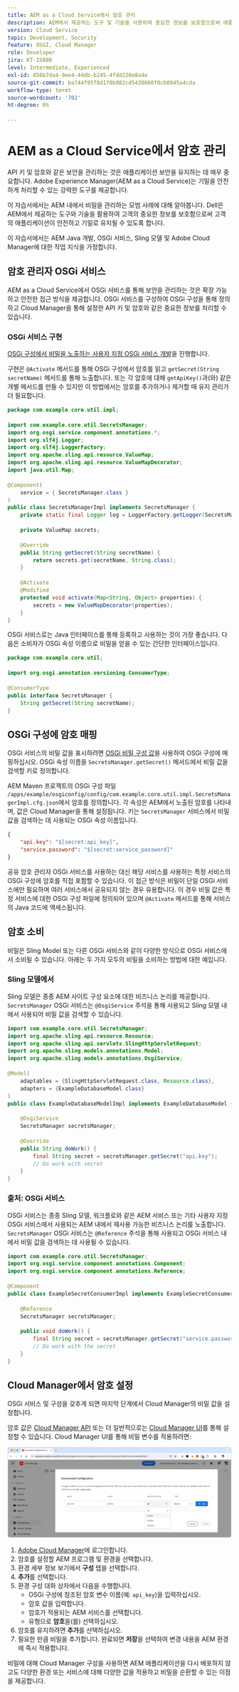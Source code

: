 ```yaml
---
title: AEM as a Cloud Service에서 암호 관리
description: AEM에서 제공하는 도구 및 기술을 사용하여 중요한 정보를 보호함으로써 애플리케이션이 안전하고 기밀로 유지되도록 하여 AEM as a Cloud Service 내에서 기밀을 관리하기 위한 모범 사례에 대해 알아보십시오.
version: Cloud Service
topic: Development, Security
feature: OSGI, Cloud Manager
role: Developer
jira: KT-15880
level: Intermediate, Experienced
exl-id: 856b7da4-9ee4-44db-b245-4fdd220e8a4e
source-git-commit: ba744f95f8d1f0b982cd5430860f0cb0945a4cda
workflow-type: tm+mt
source-wordcount: '702'
ht-degree: 0%

---
```


# AEM as a Cloud Service에서 암호 관리

API 키 및 암호와 같은 보안을 관리하는 것은 애플리케이션 보안을 유지하는 데 매우 중요합니다. Adobe Experience Manager(AEM as a Cloud Service)는 기밀을 안전하게 처리할 수 있는 강력한 도구를 제공합니다.

이 자습서에서는 AEM 내에서 비밀을 관리하는 모범 사례에 대해 알아봅니다. Dell은 AEM에서 제공하는 도구와 기술을 활용하여 고객의 중요한 정보를 보호함으로써 고객의 애플리케이션이 안전하고 기밀로 유지될 수 있도록 합니다.

이 자습서에서는 AEM Java 개발, OSGi 서비스, Sling 모델 및 Adobe Cloud Manager에 대한 작업 지식을 가정합니다.

## 암호 관리자 OSGi 서비스

AEM as a Cloud Service에서 OSGi 서비스를 통해 보안을 관리하는 것은 확장 가능하고 안전한 접근 방식을 제공합니다. OSGi 서비스를 구성하여 OSGi 구성을 통해 정의하고 Cloud Manager을 통해 설정한 API 키 및 암호와 같은 중요한 정보를 처리할 수 있습니다.

### OSGi 서비스 구현

[OSGi 구성에서 비밀을 노출하는 사용자 지정 OSGi 서비스 개발](https://experienceleague.adobe.com/en/docs/experience-manager-cloud-service/content/implementing/deploying/configuring-osgi#secret-configuration-values)을 진행합니다.

구현은 `@Activate` 메서드를 통해 OSGi 구성에서 암호를 읽고 `getSecret(String secretName)` 메서드를 통해 노출합니다. 또는 각 암호에 대해 `getApiKey()`과(와) 같은 개별 메서드를 만들 수 있지만 이 방법에서는 암호를 추가하거나 제거할 때 유지 관리가 더 필요합니다.

```java
package com.example.core.util.impl;

import com.example.core.util.SecretsManager;
import org.osgi.service.component.annotations.*;
import org.slf4j.Logger;
import org.slf4j.LoggerFactory;
import org.apache.sling.api.resource.ValueMap;
import org.apache.sling.api.resource.ValueMapDecorator;
import java.util.Map;

@Component(
    service = { SecretsManager.class }
)
public class SecretsManagerImpl implements SecretsManager {
    private static final Logger log = LoggerFactory.getLogger(SecretsManagerImpl.class);
 
    private ValueMap secrets;

    @Override
    public String getSecret(String secretName) {
        return secrets.get(secretName, String.class);
    }

    @Activate
    @Modified
    protected void activate(Map<String, Object> properties) {
        secrets = new ValueMapDecorator(properties);
    }
}
```

OSGi 서비스로는 Java 인터페이스를 통해 등록하고 사용하는 것이 가장 좋습니다. 다음은 소비자가 OSGi 속성 이름으로 비밀을 얻을 수 있는 간단한 인터페이스입니다.

```java
package com.example.core.util;

import org.osgi.annotation.versioning.ConsumerType;

@ConsumerType
public interface SecretsManager {
    String getSecret(String secretName);
}
```

## OSGi 구성에 암호 매핑

OSGi 서비스의 비밀 값을 표시하려면 [OSGi 비밀 구성 값](https://experienceleague.adobe.com/en/docs/experience-manager-cloud-service/content/implementing/deploying/configuring-osgi#secret-configuration-values)을 사용하여 OSGi 구성에 매핑하십시오. OSGi 속성 이름을 `SecretsManager.getSecret()` 메서드에서 비밀 값을 검색할 키로 정의합니다.

AEM Maven 프로젝트의 OSGi 구성 파일 `/apps/example/osgiconfig/config/com.example.core.util.impl.SecretsManagerImpl.cfg.json`에서 암호를 정의합니다. 각 속성은 AEM에서 노출된 암호를 나타내며, 값은 Cloud Manager을 통해 설정됩니다. 키는 `SecretsManager` 서비스에서 비밀 값을 검색하는 데 사용되는 OSGi 속성 이름입니다.

```json
{
    "api.key": "$[secret:api_key]",
    "service.password": "$[secret:service_password]"
}
```

공유 암호 관리자 OSGi 서비스를 사용하는 대신 해당 서비스를 사용하는 특정 서비스의 OSGi 구성에 암호를 직접 포함할 수 있습니다. 이 접근 방식은 비밀이 단일 OSGi 서비스에만 필요하며 여러 서비스에서 공유되지 않는 경우 유용합니다. 이 경우 비밀 값은 특정 서비스에 대한 OSGi 구성 파일에 정의되어 있으며 `@Activate` 메서드를 통해 서비스의 Java 코드에 액세스됩니다.

## 암호 소비

비밀은 Sling Model 또는 다른 OSGi 서비스와 같이 다양한 방식으로 OSGi 서비스에서 소비될 수 있습니다. 아래는 두 가지 모두의 비밀을 소비하는 방법에 대한 예입니다.

### Sling 모델에서

Sling 모델은 종종 AEM 사이트 구성 요소에 대한 비즈니스 논리를 제공합니다. `SecretsManager` OSGi 서비스는 `@OsgiService` 주석을 통해 사용되고 Sling 모델 내에서 사용되어 비밀 값을 검색할 수 있습니다.

```java
import com.example.core.util.SecretsManager;
import org.apache.sling.api.resource.Resource;
import org.apache.sling.api.servlets.SlingHttpServletRequest;
import org.apache.sling.models.annotations.Model;
import org.apache.sling.models.annotations.OsgiService;

@Model(
    adaptables = {SlingHttpServletRequest.class, Resource.class},
    adapters = {ExampleDatabaseModel.class}
)
public class ExampleDatabaseModelImpl implements ExampleDatabaseModel {

    @OsgiService
    SecretsManager secretsManager;

    @Override 
    public String doWork() {
        final String secret = secretsManager.getSecret("api.key");
        // Do work with secret
    }
}
```

### 출처: OSGi 서비스

OSGi 서비스는 종종 Sling 모델, 워크플로와 같은 AEM 서비스 또는 기타 사용자 지정 OSGi 서비스에서 사용되는 AEM 내에서 재사용 가능한 비즈니스 논리를 노출합니다. `SecretsManager` OSGi 서비스는 `@Reference` 주석을 통해 사용되고 OSGi 서비스 내에서 비밀 값을 검색하는 데 사용될 수 있습니다.

```java
import com.example.core.util.SecretsManager;
import org.osgi.service.component.annotations.Component;
import org.osgi.service.component.annotations.Reference;

@Component
public class ExampleSecretConsumerImpl implements ExampleSecretConsumer {

    @Reference
    SecretsManager secretsManager;

    public void doWork() {
        final String secret = secretsManager.getSecret("service.password");
        // Do work with the secret
    }
}
```

## Cloud Manager에서 암호 설정

OSGi 서비스 및 구성을 갖추게 되면 마지막 단계에서 Cloud Manager의 비밀 값을 설정합니다.

암호 값은 [Cloud Manager API](https://developer.adobe.com/experience-cloud/cloud-manager/reference/api/#tag/Variables) 또는 더 일반적으로는 [Cloud Manager UI](https://experienceleague.adobe.com/en/docs/experience-manager-cloud-service/content/implementing/using-cloud-manager/environment-variables#overview)를 통해 설정할 수 있습니다. Cloud Manager UI를 통해 비밀 변수를 적용하려면:

![Cloud Manager 암호 구성](./assets/secrets/cloudmanager-configuration.png)

1. [Adobe Cloud Manager](https://my.cloudmanager.adobe.com)에 로그인합니다.
1. 암호를 설정할 AEM 프로그램 및 환경을 선택합니다.
1. 환경 세부 정보 보기에서 **구성** 탭을 선택합니다.
1. **추가**&#x200B;를 선택합니다.
1. 환경 구성 대화 상자에서 다음을 수행합니다.
   - OSGi 구성에 참조된 암호 변수 이름(예: `api_key`)을 입력하십시오.
   - 암호 값을 입력합니다.
   - 암호가 적용되는 AEM 서비스를 선택합니다.
   - 유형으로 **암호**&#x200B;을(를) 선택하십시오.
1. 암호를 유지하려면 **추가**&#x200B;를 선택하십시오.
1. 필요한 만큼 비밀을 추가합니다. 완료되면 **저장**&#x200B;을 선택하여 변경 내용을 AEM 환경에 즉시 적용합니다.

비밀에 대해 Cloud Manager 구성을 사용하면 AEM 애플리케이션을 다시 배포하지 않고도 다양한 환경 또는 서비스에 대해 다양한 값을 적용하고 비밀을 순환할 수 있는 이점을 제공합니다.

